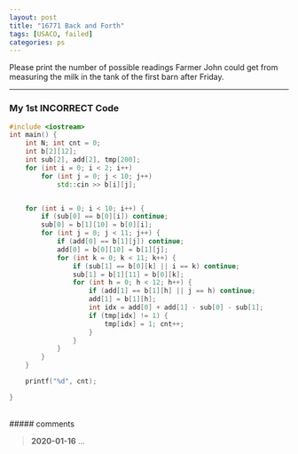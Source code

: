 ```yaml
---
layout: post
title: "16771 Back and Forth"
tags: [USACO, failed]
categories: ps
---
```

Please print the number of possible readings Farmer John could get from measuring the milk in the tank of the first barn after Friday.

---

### My 1st INCORRECT Code


```c++
#include <iostream>
int main() {
	int N; int cnt = 0;
	int b[2][12];
	int sub[2], add[2], tmp[200];
	for (int i = 0; i < 2; i++)
		for (int j = 0; j < 10; j++)
			std::cin >> b[i][j];


	for (int i = 0; i < 10; i++) {
		if (sub[0] == b[0][i]) continue;
		sub[0] = b[1][10] = b[0][i];
		for (int j = 0; j < 11; j++) {
			if (add[0] == b[1][j]) continue;
			add[0] = b[0][10] = b[1][j];
			for (int k = 0; k < 11; k++) {
				if (sub[1] == b[0][k] || i == k) continue;
				sub[1] = b[1][11] = b[0][k];
				for (int h = 0; h < 12; h++) {
					if (add[1] == b[1][h] || j == h) continue;
					add[1] = b[1][h];
					int idx = add[0] + add[1] - sub[0] - sub[1];
					if (tmp[idx] != 1) {
						tmp[idx] = 1; cnt++;
					}
				}
			}
		}
	}

	printf("%d", cnt);

}
```

<br>
##### comments

> **2020-01-16**   ...
